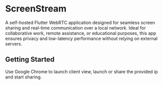 # ScreenStream

A self-hosted Flutter WebRTC application designed for seamless screen sharing and real-time communication over a local network. Ideal for collaborative work, remote assistance, or educational purposes, this app ensures privacy and low-latency performance without relying on external servers.

## Getting Started

Use Google Chrome to launch client view, launch or share the provided ip and start sharing.
